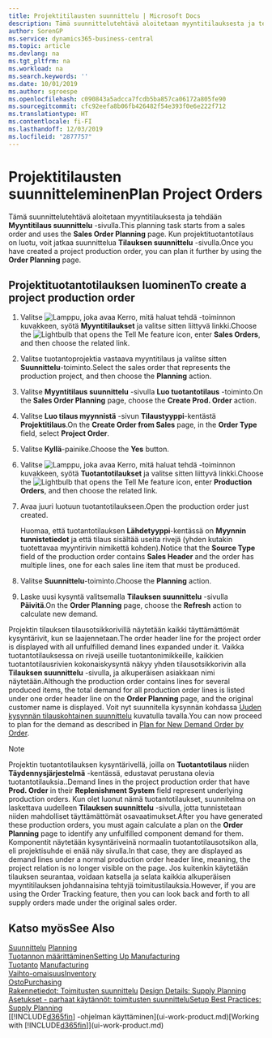 ```yaml
---
title: Projektitilausten suunnittelu | Microsoft Docs
description: Tämä suunnittelutehtävä aloitetaan myyntitilauksesta ja tehdään **Myyntitilaus suunnittelu** -sivulla. Kun projektituotantotilaus on luotu, voit jatkaa suunnittelua **Tilauksen suunnittelu** -sivulla.
author: SorenGP
ms.service: dynamics365-business-central
ms.topic: article
ms.devlang: na
ms.tgt_pltfrm: na
ms.workload: na
ms.search.keywords: ''
ms.date: 10/01/2019
ms.author: sgroespe
ms.openlocfilehash: c090843a5adcca7fcdb5ba857ca06172a805fe90
ms.sourcegitcommit: cfc92eefa8b06fb426482f54e393f0e6e222f712
ms.translationtype: HT
ms.contentlocale: fi-FI
ms.lasthandoff: 12/03/2019
ms.locfileid: "2877757"
---
```

# <a name="plan-project-orders"></a><span data-ttu-id="9ebca-104">Projektitilausten suunnitteleminen</span><span class="sxs-lookup"><span data-stu-id="9ebca-104">Plan Project Orders</span></span>
<span data-ttu-id="9ebca-105">Tämä suunnittelutehtävä aloitetaan myyntitilauksesta ja tehdään **Myyntitilaus suunnittelu** -sivulla.</span><span class="sxs-lookup"><span data-stu-id="9ebca-105">This planning task starts from a sales order and uses the **Sales Order Planning** page.</span></span> <span data-ttu-id="9ebca-106">Kun projektituotantotilaus on luotu, voit jatkaa suunnittelua **Tilauksen suunnittelu** -sivulla.</span><span class="sxs-lookup"><span data-stu-id="9ebca-106">Once you have created a project production order, you can plan it further by using the **Order Planning** page.</span></span>  

## <a name="to-create-a-project-production-order"></a><span data-ttu-id="9ebca-107">Projektituotantotilauksen luominen</span><span class="sxs-lookup"><span data-stu-id="9ebca-107">To create a project production order</span></span>  

1.  <span data-ttu-id="9ebca-108">Valitse ![Lamppu, joka avaa Kerro, mitä haluat tehdä -toiminnon](media/ui-search/search_small.png "Kerro, mitä haluat tehdä") kuvakkeen, syötä **Myyntitilaukset** ja valitse sitten liittyvä linkki.</span><span class="sxs-lookup"><span data-stu-id="9ebca-108">Choose the ![Lightbulb that opens the Tell Me feature](media/ui-search/search_small.png "Tell me what you want to do") icon, enter **Sales Orders**, and then choose the related link.</span></span>  
2.  <span data-ttu-id="9ebca-109">Valitse tuotantoprojektia vastaava myyntitilaus ja valitse sitten **Suunnittelu**-toiminto.</span><span class="sxs-lookup"><span data-stu-id="9ebca-109">Select the sales order that represents the production project, and then choose the **Planning** action.</span></span>  
4.  <span data-ttu-id="9ebca-110">Valitse **Myyntitilaus suunnittelu** -sivulla **Luo tuotantotilaus** -toiminto.</span><span class="sxs-lookup"><span data-stu-id="9ebca-110">On the **Sales Order Planning** page, choose  the **Create Prod. Order** action.</span></span>  
5.  <span data-ttu-id="9ebca-111">Valitse **Luo tilaus myynnistä** -sivun **Tilaustyyppi**-kentästä **Projektitilaus**.</span><span class="sxs-lookup"><span data-stu-id="9ebca-111">On the **Create Order from Sales** page, in the **Order Type** field, select **Project Order**.</span></span>  
6.  <span data-ttu-id="9ebca-112">Valitse **Kyllä**-painike.</span><span class="sxs-lookup"><span data-stu-id="9ebca-112">Choose the **Yes** button.</span></span>  
7.  <span data-ttu-id="9ebca-113">Valitse ![Lamppu, joka avaa Kerro, mitä haluat tehdä -toiminnon](media/ui-search/search_small.png "Kerro, mitä haluat tehdä") kuvakkeen, syötä **Tuotantotilaukset** ja valitse sitten liittyvä linkki.</span><span class="sxs-lookup"><span data-stu-id="9ebca-113">Choose the ![Lightbulb that opens the Tell Me feature](media/ui-search/search_small.png "Tell me what you want to do") icon, enter **Production Orders**, and then choose the related link.</span></span>
8. <span data-ttu-id="9ebca-114">Avaa juuri luotuun tuotantotilaukseen.</span><span class="sxs-lookup"><span data-stu-id="9ebca-114">Open the production order just created.</span></span>  

    <span data-ttu-id="9ebca-115">Huomaa, että tuotantotilauksen **Lähdetyyppi**-kentässä on **Myynnin tunnistetiedot** ja että tilaus sisältää useita rivejä (yhden kutakin tuotettavaa myyntirivin nimikettä kohden).</span><span class="sxs-lookup"><span data-stu-id="9ebca-115">Notice that the **Source Type** field of the production order contains **Sales Header** and the order has multiple lines, one for each sales line item that must be produced.</span></span>  
9. <span data-ttu-id="9ebca-116">Valitse **Suunnittelu**-toiminto.</span><span class="sxs-lookup"><span data-stu-id="9ebca-116">Choose the **Planning** action.</span></span>
10. <span data-ttu-id="9ebca-117">Laske uusi kysyntä valitsemalla **Tilauksen suunnittelu** -sivulla **Päivitä**.</span><span class="sxs-lookup"><span data-stu-id="9ebca-117">On the **Order Planning** page, choose the **Refresh** action to calculate new demand.</span></span>  

<span data-ttu-id="9ebca-118">Projektin tilauksen tilausotsikkorivillä näytetään kaikki täyttämättömät kysyntärivit, kun se laajennetaan.</span><span class="sxs-lookup"><span data-stu-id="9ebca-118">The order header line for the project order is displayed with all unfulfilled demand lines expanded under it.</span></span> <span data-ttu-id="9ebca-119">Vaikka tuotantotilauksessa on rivejä useille tuotantonimikkeille, kaikkien tuotantotilausrivien kokonaiskysyntä näkyy yhden tilausotsikkorivin alla **Tilauksen suunnittelu** -sivulla, ja alkuperäisen asiakkaan nimi näytetään.</span><span class="sxs-lookup"><span data-stu-id="9ebca-119">Although the production order contains lines for several produced items, the total demand for all production order lines is listed under one order header line on the **Order Planning** page, and the original customer name is displayed.</span></span> <span data-ttu-id="9ebca-120">Voit nyt suunnitella kysynnän kohdassa [Uuden kysynnän tilauskohtainen suunnittelu](production-how-to-plan-for-new-demand.md) kuvatulla tavalla.</span><span class="sxs-lookup"><span data-stu-id="9ebca-120">You can now proceed to plan for the demand as described in [Plan for New Demand Order by Order](production-how-to-plan-for-new-demand.md).</span></span>  

> [!NOTE]  
>  <span data-ttu-id="9ebca-121">Projektin tuotantotilauksen kysyntärivellä, joilla on **Tuotantotilaus** niiden **Täydennysjärjestelmä** -kentässä, edustavat perustana olevia tuotantotilauksia..</span><span class="sxs-lookup"><span data-stu-id="9ebca-121">Demand lines in the project production order that have **Prod. Order** in their **Replenishment System** field represent underlying production orders.</span></span> <span data-ttu-id="9ebca-122">Kun olet luonut nämä tuotantotilaukset, suunnitelma on laskettava uudelleen **Tilauksen suunnittelu** -sivulla, jotta tunnistetaan niiden mahdolliset täyttämättömät osavaatimukset.</span><span class="sxs-lookup"><span data-stu-id="9ebca-122">After you have generated these production orders, you must again calculate a plan on the **Order Planning** page to identify any unfulfilled component demand for them.</span></span> <span data-ttu-id="9ebca-123">Komponentit näytetään kysyntäriveinä normaalin tuotantotilausotsikon alla, eli projektisuhde ei enää näy sivulla.</span><span class="sxs-lookup"><span data-stu-id="9ebca-123">In that case, they are displayed as demand lines under a normal production order header line, meaning, the project relation is no longer visible on the page.</span></span> <span data-ttu-id="9ebca-124">Jos kuitenkin käytetään tilauksen seurantaa, voidaan katsella ja selata kaikkia alkuperäisen myyntitilauksen johdannaisina tehtyjä toimitustilauksia.</span><span class="sxs-lookup"><span data-stu-id="9ebca-124">However, if you are using the Order Tracking feature, then you can look back and forth to all supply orders made under the original sales order.</span></span>  

## <a name="see-also"></a><span data-ttu-id="9ebca-125">Katso myös</span><span class="sxs-lookup"><span data-stu-id="9ebca-125">See Also</span></span>
<span data-ttu-id="9ebca-126">[Suunnittelu](production-planning.md) </span><span class="sxs-lookup"><span data-stu-id="9ebca-126">[Planning](production-planning.md) </span></span>  
[<span data-ttu-id="9ebca-127">Tuotannon määrittäminen</span><span class="sxs-lookup"><span data-stu-id="9ebca-127">Setting Up Manufacturing</span></span>](production-configure-production-processes.md)  
<span data-ttu-id="9ebca-128">[Tuotanto](production-manage-manufacturing.md)  </span><span class="sxs-lookup"><span data-stu-id="9ebca-128">[Manufacturing](production-manage-manufacturing.md)  </span></span>  
[<span data-ttu-id="9ebca-129">Vaihto-omaisuus</span><span class="sxs-lookup"><span data-stu-id="9ebca-129">Inventory</span></span>](inventory-manage-inventory.md)  
[<span data-ttu-id="9ebca-130">Osto</span><span class="sxs-lookup"><span data-stu-id="9ebca-130">Purchasing</span></span>](purchasing-manage-purchasing.md)  
<span data-ttu-id="9ebca-131">[Rakennetiedot: Toimitusten suunnittelu](design-details-supply-planning.md) </span><span class="sxs-lookup"><span data-stu-id="9ebca-131">[Design Details: Supply Planning](design-details-supply-planning.md) </span></span>  
[<span data-ttu-id="9ebca-132">Asetukset - parhaat käytännöt: toimitusten suunnittelu</span><span class="sxs-lookup"><span data-stu-id="9ebca-132">Setup Best Practices: Supply Planning</span></span>](setup-best-practices-supply-planning.md)  
<span data-ttu-id="9ebca-133">[[!INCLUDE[d365fin](includes/d365fin_md.md)] -ohjelman käyttäminen](ui-work-product.md)</span><span class="sxs-lookup"><span data-stu-id="9ebca-133">[Working with [!INCLUDE[d365fin](includes/d365fin_md.md)]](ui-work-product.md)</span></span>
